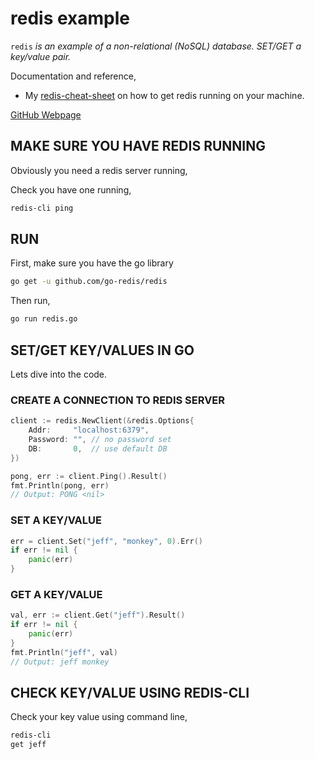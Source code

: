 # redis example

`redis` _is an example of
a non-relational (NoSQL) database.
SET/GET a key/value pair._

Documentation and reference,

* My
  [redis-cheat-sheet](https://github.com/JeffDeCola/my-cheat-sheets/tree/master/software/development/software-architectures/database/redis-cheat-sheet)
  on how to get redis running on your machine.

[GitHub Webpage](https://jeffdecola.github.io/my-go-examples/)

## MAKE SURE YOU HAVE REDIS RUNNING

Obviously you need a redis server running,

Check you have one running,

```bash
redis-cli ping
```

## RUN

First, make sure you have the go library

```bash
go get -u github.com/go-redis/redis
```

Then run,

```bash
go run redis.go
```

## SET/GET KEY/VALUES IN GO

Lets dive into the code.

### CREATE A CONNECTION TO REDIS SERVER

```go
client := redis.NewClient(&redis.Options{
    Addr:     "localhost:6379",
    Password: "", // no password set
    DB:       0,  // use default DB
})

pong, err := client.Ping().Result()
fmt.Println(pong, err)
// Output: PONG <nil>
```

### SET A KEY/VALUE

```go
err = client.Set("jeff", "monkey", 0).Err()
if err != nil {
    panic(err)
}
```

### GET A KEY/VALUE

```go
val, err := client.Get("jeff").Result()
if err != nil {
    panic(err)
}
fmt.Println("jeff", val)
// Output: jeff monkey
```

## CHECK KEY/VALUE USING REDIS-CLI

Check your key value using command line,

```bash
redis-cli
get jeff
```